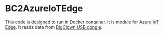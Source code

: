 # BC2AzureIoTEdge

This code is designed to run in Docker container. It is module for [Azure IoT Edge](https://azure.microsoft.com/en-us/services/iot-edge/). It reads data from [BigClown USB dongle](https://www.bigclown.com/doc/tutorials/playground-setup/).
